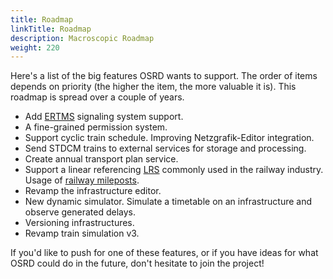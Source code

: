 ```yaml
---
title: Roadmap
linkTitle: Roadmap
description: Macroscopic Roadmap
weight: 220
---
```


Here's a list of the big features OSRD wants to support. The order of items depends on priority (the higher the item, the more valuable it is).
This roadmap is spread over a couple of years.

- Add [ERTMS](https://en.wikipedia.org/wiki/European_Rail_Traffic_Management_System) signaling system support.
- A fine-grained permission system.
- Support cyclic train schedule. Improving Netzgrafik-Editor integration.
- Send STDCM trains to external services for storage and processing.
- Create annual transport plan service.
- Support a linear referencing [LRS](https://en.wikipedia.org/wiki/Linear_referencing) commonly used in the railway industry. Usage of [railway mileposts](https://en.wikipedia.org/wiki/Milestone#Railway_mileposts).
- Revamp the infrastructure editor.
- New dynamic simulator. Simulate a timetable on an infrastructure and observe generated delays.
- Versioning infrastructures.
- Revamp train simulation v3.

If you'd like to push for one of these features, or if you have ideas for what OSRD could do in the future, don't hesitate to join the project!
